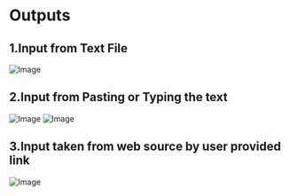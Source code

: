 # Outputs

## 1.Input from Text File
![Image](https://github.com/user-attachments/assets/7de2366d-c3f9-49eb-89c2-5d9cc83f75ab)

## 2.Input from Pasting or Typing the text
![Image](https://github.com/user-attachments/assets/14796171-6b7a-451a-a7bc-89edd168fa69)
![Image](https://github.com/user-attachments/assets/0e00b65c-e584-46a6-9977-8bb7ada13ed7)

## 3.Input taken from web source by user provided link
![Image](https://github.com/user-attachments/assets/9921095e-485f-4c23-959f-46f29c66336e)
